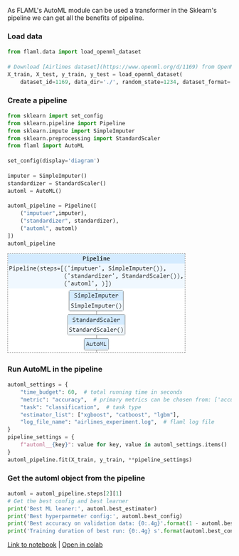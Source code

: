 As FLAML's AutoML module can be used a transformer in the Sklearn's pipeline we can get all the benefits of pipeline.

### Load data

```python
from flaml.data import load_openml_dataset

# Download [Airlines dataset](https://www.openml.org/d/1169) from OpenML. The task is to predict whether a given flight will be delayed, given the information of the scheduled departure.
X_train, X_test, y_train, y_test = load_openml_dataset(
    dataset_id=1169, data_dir='./', random_state=1234, dataset_format='array')
```

### Create a pipeline

```python
from sklearn import set_config
from sklearn.pipeline import Pipeline
from sklearn.impute import SimpleImputer
from sklearn.preprocessing import StandardScaler
from flaml import AutoML

set_config(display='diagram')

imputer = SimpleImputer()
standardizer = StandardScaler()
automl = AutoML()

automl_pipeline = Pipeline([
    ("imputuer",imputer),
    ("standardizer", standardizer),
    ("automl", automl)
])
automl_pipeline
```
![png](images/pipeline.png)

### Run AutoML in the pipeline

```python
automl_settings = {
    "time_budget": 60,  # total running time in seconds
    "metric": "accuracy",  # primary metrics can be chosen from: ['accuracy','roc_auc', 'roc_auc_ovr', 'roc_auc_ovo', 'f1','log_loss','mae','mse','r2']
    "task": "classification",  # task type
    "estimator_list": ["xgboost", "catboost", "lgbm"],
    "log_file_name": "airlines_experiment.log",  # flaml log file
}
pipeline_settings = {
    f"automl__{key}": value for key, value in automl_settings.items()
}
automl_pipeline.fit(X_train, y_train, **pipeline_settings)
```

### Get the automl object from the pipeline

```python
automl = automl_pipeline.steps[2][1]
# Get the best config and best learner
print('Best ML leaner:', automl.best_estimator)
print('Best hyperparmeter config:', automl.best_config)
print('Best accuracy on validation data: {0:.4g}'.format(1 - automl.best_loss))
print('Training duration of best run: {0:.4g} s'.format(automl.best_config_train_time))
```

[Link to notebook](https://github.com/microsoft/FLAML/blob/main/notebook/integrate_sklearn.ipynb) | [Open in colab](https://colab.research.google.com/github/microsoft/FLAML/blob/main/notebook/integrate_sklearn.ipynb)